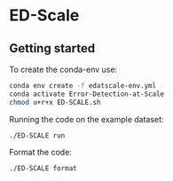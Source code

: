 # ED-Scale

## Getting started

To create the conda-env use:

```bash
conda env create -f edatscale-env.yml
conda activate Error-Detection-at-Scale
chmod u+r+x ED-SCALE.sh
```

Running the code on the example dataset:

`./ED-SCALE run`

Format the code:

`./ED-SCALE format`